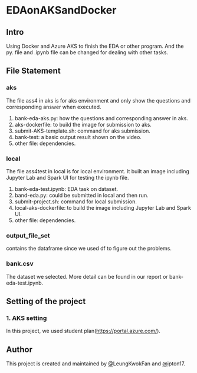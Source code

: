 # EDAonAKSandDocker

## Intro
Using Docker and Azure AKS to finish the EDA or other program. And the py. file and .ipynb file can be changed for dealing with other tasks.

## File Statement
### aks
The file ass4 in aks is for aks environment and only show the questions and corresponding answer when executed.
1. bank-eda-aks.py: how the questions and corresponding answer in aks.
2. aks-dockerfile: to build the image for submission to aks.
3. submit-AKS-template.sh: command for aks submission.
4. bank-test: a basic output result shown on the video.
5. other file: dependencies.

### local 
The file ass4test in local is for local environment. It built an image including Jupyter Lab and Spark UI for testing the ipynb file. 
1. bank-eda-test.ipynb: EDA task on dataset.
2. band-eda.py: could be submitted in local and then run.
3. submit-project.sh: command for local submission.
4. local-aks-dockerfile: to build the image including Jupyter Lab and Spark UI.
5. other file: dependencies.

### output_file_set
contains the dataframe since we used df to figure out the problems.

### bank.csv
The dataset we selected. More detail can be found in our report or bank-eda-test.ipynb.

## Setting of the project

### 1. AKS setting
In this project, we used student plan(https://portal.azure.com/).


## Author
This project is created and maintained by [@](https://github.com/LeungKwokFan)LeungKwokFan and [@](https://github.com/ipton17
)ipton17.
